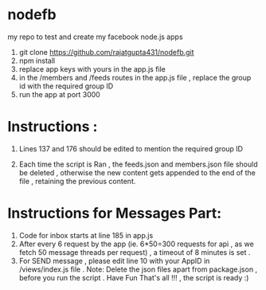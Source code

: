 nodefb
======

my repo to test and create my facebook node.js apps

1. git clone https://github.com/rajatgupta431/nodefb.git
2. npm install
3. replace app keys with yours in the app.js file 
4. in the /members and /feeds routes in the app.js file , replace the group id with the required group ID 
5. run the app at port 3000

Instructions :
===============
1. Lines 137 and 176 should be edited to mention the required group ID 

2. Each time the script is Ran , the feeds.json and members.json file should be deleted , otherwise the new content gets appended to the end of the file , retaining the previous content. 

Instructions for Messages Part:
===============================
1. Code for inbox starts at line 185 in app.js
2. After every 6 request by the app (ie. 6*50=300 requests for api , as we fetch 50 message threads per request) , a timeout of 8 minutes is set .
3. For SEND message , please edit line 10 with your AppID in /views/index.js file .
Note: Delete the json files apart from package.json , before you run the script .
Have Fun
That's all !!! , the script is ready :)

